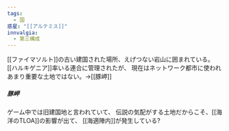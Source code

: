 ```yaml
---
tags:
  - 国
惑星: "[[アルテミス]]"
innvalgia:
  - 第三構成
---
```

[[ファイマソルト]]の古い建国された場所、えげつない岩山に囲まれている。
[[ハルキゲニア]]率いる連合に管理されたが、
現在はネットワーク都市に使われあまり重要な土地ではない。→[[豚岬]]

##### 豚岬
ゲーム中では旧建国地と言われていて、
伝説の気配がする土地だからこそ、[[海洋のTLOA]]の影響が出て、
[[海適陣内]]が発生している?
